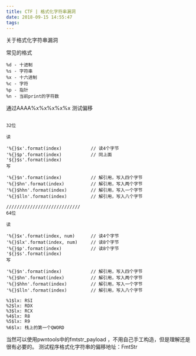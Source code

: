 ```yaml
---
title: CTF | 格式化字符串漏洞
date: 2018-09-15 14:55:47
tags:
---
```

关于格式化字符串漏洞
<!-- more -->
常见的格式
```
%d - 十进制 
%s - 字符串
%x - 十六进制 
%c - 字符
%p - 指针
%n - 当前print的字符数
```

通过AAAA%x%x%x%x%x 测试偏移


```

32位

读

'%{}$x'.format(index)           // 读4个字节
'%{}$p'.format(index)           // 同上面
'${}$s'.format(index)
写

'%{}$n'.format(index)           // 解引用，写入四个字节
'%{}$hn'.format(index)          // 解引用，写入两个字节
'%{}$hhn'.format(index)         // 解引用，写入一个字节
'%{}$lln'.format(index)         // 解引用，写入八个字节

////////////////////////////
64位

读

'%{}$x'.format(index, num)      // 读4个字节
'%{}$lx'.format(index, num)     // 读8个字节
'%{}$p'.format(index)           // 读8个字节
'${}$s'.format(index)
写

'%{}$n'.format(index)           // 解引用，写入四个字节
'%{}$hn'.format(index)          // 解引用，写入两个字节
'%{}$hhn'.format(index)         // 解引用，写入一个字节
'%{}$lln'.format(index)         // 解引用，写入八个字节

%1$lx: RSI
%2$lx: RDX
%3$lx: RCX
%4$lx: R8
%5$lx: R9
%6$lx: 栈上的第一个QWORD
```
当然可以使用pwntools中的fmtstr_payload ，不用自己手工构造，但是理解还是很有必要的。
测试程序格式化字符串的偏移地址：FmtStr


